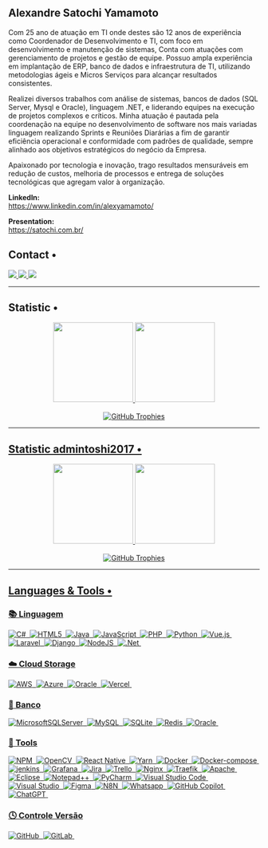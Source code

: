 ## Alexandre Satochi Yamamoto

Com 25 ano de atuação em TI onde destes são 12 anos de experiência como Coordenador de Desenvolvimento e TI, com foco em desenvolvimento e manutenção de sistemas, Conta com atuações com gerenciamento de projetos e gestão de equipe. Possuo ampla experiência em implantação de ERP, banco de dados e infraestrutura de TI, utilizando metodologias ágeis e Micros Serviços para alcançar resultados consistentes.

Realizei diversos trabalhos com análise de sistemas, bancos de dados (SQL Server, Mysql e Oracle), linguagem .NET, e liderando equipes na execução de projetos complexos e críticos. Minha atuação é pautada pela coordenação na equipe no desenvolvimento de software nos mais variadas linguagem realizando Sprints e Reuniões Diarárias a fim de garantir eficiência operacional e conformidade com padrões de qualidade, sempre alinhado aos objetivos estratégicos do negócio da Empresa.

Apaixonado por tecnologia e inovação, trago resultados mensuráveis em redução de custos, melhoria de processos e entrega de soluções tecnológicas que agregam valor à organização.

<strong>LinkedIn:</strong> <br>
https://www.linkedin.com/in/alexyamamoto/ <br>

 <strong>Presentation:</strong> <br>
https://satochi.com.br/ <br>

## Contact •


<div align="left">

   <a href="https://www.linkedin.com/in/alexyamamoto/" alt="Linkedin" target="_blank">
    <img src="https://img.shields.io/badge/-Linkedin-05122A?style=for-the-badge&logo=Linkedin&logoColor=white&link=https://www.linkedin.com/in/alexyamamoto/" target="_blank"/>
    </a> 
  <a href="mailto:yamamoto@satochi.com.br" target="_blank">
    <img src="https://img.shields.io/badge/-EMAIL-05122A?style=for-the-badge&logo=minutemailer&logoColor=white"/>
  </a>
  <a href="https://satochi.com.br/" target="_blank">
    <img src="https://img.shields.io/badge/-PORTFOLIO-05122A?style=for-the-badge&logo=OpenProject&logoColor=white"/>
  </a>

</div>



<hr>

## Statistic •

<div align="center">
  <a href="https://github.com/satochi-yamamoto/">
   <img height="160em" src="https://github-readme-stats.vercel.app/api?username=satochi-yamamoto&show_icons=true&theme=transparent"/>
   <img height="160em" src="https://github-readme-stats.vercel.app/api/top-langs/?username=satochi-yamamoto&layout=compact&theme=transparent"/>
</div> <br>
<div align="center">
  <img src="https://github-profile-trophy.vercel.app/?username=satochi-yamamoto&theme=flat&column=7" alt="GitHub Trophies"/>
</div>
<hr>

## Statistic admintoshi2017 •

<div align="center">
  <a href="https://github.com/admintoshi2017/">
  <img height="160em" src="https://github-readme-stats.vercel.app/api?username=admintoshi2017&show_icons=true&theme=dark"/>
  <img height="160em" src="https://github-readme-stats.vercel.app/api/top-langs/?username=admintoshi2017&layout=compact&theme=dark"/>
</div> <br>
<div align="center">
 <img src="https://github-profile-trophy.vercel.app/?username=admintoshi2017&theme=flat&column=7" alt="GitHub Trophies"/>
  </div>
<hr>

## Languages & Tools •
<div align="Left">

### 📚 Linguagem
![C#](https://img.shields.io/badge/c%23-05122A?style=for-the-badge&logo=csharp&logoColor=white)&nbsp;
![HTML5](https://img.shields.io/badge/html5-05122A?style=for-the-badge&logo=html5&logoColor=white)&nbsp;
![Java](https://img.shields.io/badge/java-05122A?style=for-the-badge&logo=openjdk&logoColor=white)&nbsp;
![JavaScript](https://img.shields.io/badge/javascript-05122A?style=for-the-badge&logo=javascript&logoColor=%23F7DF1E)&nbsp;
![PHP](https://img.shields.io/badge/php-05122A?style=for-the-badge&logo=php&logoColor=white)&nbsp;
![Python](https://img.shields.io/badge/python-05122A?style=for-the-badge&logo=python&logoColor=ffdd54)&nbsp;
![Vue.js](https://img.shields.io/badge/vuejs-05122A?style=for-the-badge&logo=vuedotjs&logoColor=%234FC08D)&nbsp;
![Laravel](https://img.shields.io/badge/laravel-05122A?style=for-the-badge&logo=laravel&logoColor=white)&nbsp;
![Django](https://img.shields.io/badge/django-05122A?style=for-the-badge&logo=django&logoColor=white)&nbsp;
![NodeJS](https://img.shields.io/badge/node.js-05122A?style=for-the-badge&logo=node.js&logoColor=white)&nbsp;
![.Net](https://img.shields.io/badge/.NET-05122A?style=for-the-badge&logo=.net&logoColor=white)&nbsp;

### ☁️ Cloud Storage
![AWS](https://img.shields.io/badge/AWS-05122A?style=for-the-badge&logo=amazon-aws&logoColor=white)&nbsp;
![Azure](https://img.shields.io/badge/azure-05122A?style=for-the-badge&logo=microsoftazure&logoColor=white)&nbsp;
![Oracle](https://img.shields.io/badge/Oracle-05122A?style=for-the-badge&logo=oracle&logoColor=white)&nbsp;
![Vercel](https://img.shields.io/badge/vercel-05122A?style=for-the-badge&logo=vercel&logoColor=white)&nbsp;

### 💾 Banco
![MicrosoftSQLServer](https://img.shields.io/badge/Microsoft%20SQL%20Server-05122A?style=for-the-badge&logo=microsoft%20sql%20server&logoColor=white)&nbsp;
![MySQL](https://img.shields.io/badge/mysql-05122A?style=for-the-badge&logo=mysql&logoColor=white)&nbsp;
![SQLite](https://img.shields.io/badge/sqlite-05122A?style=for-the-badge&logo=sqlite&logoColor=white)&nbsp;
![Redis](https://img.shields.io/badge/redis-05122A?style=for-the-badge&logo=redis&logoColor=white)&nbsp;
![Oracle](https://img.shields.io/badge/Oracle-05122A?style=for-the-badge&logo=oracle&logoColor=white)&nbsp;

### 🔧 Tools
![NPM](https://img.shields.io/badge/NPM-05122A?style=for-the-badge&logo=npm&logoColor=white)&nbsp;
![OpenCV](https://img.shields.io/badge/opencv-05122A?style=for-the-badge&logo=opencv&logoColor=white)&nbsp;
![React Native](https://img.shields.io/badge/react_native-05122A?style=for-the-badge&logo=react&logoColor=%2361DAFB)&nbsp;
![Yarn](https://img.shields.io/badge/yarn-05122A?style=for-the-badge&logo=yarn&logoColor=white)&nbsp;
![Docker](https://img.shields.io/badge/docker-05122A?style=for-the-badge&logo=docker&logoColor=white)&nbsp;
![Docker-compose](https://img.shields.io/badge/dockercompose-05122A?style=for-the-badge&logo=dockercompose&logoColor=white)&nbsp;
![jenkins](https://img.shields.io/badge/jenkins-05122A?style=for-the-badge&logo=jenkins&logoColor=white)&nbsp;
![Grafana](https://img.shields.io/badge/grafana-05122A?style=for-the-badge&logo=grafana&logoColor=white)&nbsp;
![Jira](https://img.shields.io/badge/jira-05122A?style=for-the-badge&logo=jira&logoColor=white)&nbsp;
![Trello](https://img.shields.io/badge/Trello-05122A?style=for-the-badge&logo=Trello&logoColor=white)&nbsp;
![Nginx](https://img.shields.io/badge/nginx-05122A?style=for-the-badge&logo=nginx&logoColor=white)&nbsp;
![Traefik](https://img.shields.io/badge/traefik-05122A?style=for-the-badge&logo=traefik&logoColor=white)&nbsp;
![Apache](https://img.shields.io/badge/apache-05122A?style=for-the-badge&logo=apache&logoColor=white)&nbsp;
![Eclipse](https://img.shields.io/badge/Eclipse-05122A?style=for-the-badge&logo=Eclipse&logoColor=white)&nbsp;
![Notepad++](https://img.shields.io/badge/Notepad++-05122A?style=for-the-badge&logo=notepad%2b%2b&logoColor=black)&nbsp;
![PyCharm](https://img.shields.io/badge/pycharm-05122A?style=for-the-badge&logo=pycharm&logoColor=white)&nbsp;
![Visual Studio Code](https://img.shields.io/badge/Visual%20Studio%20Code-05122A?style=for-the-badge&logo=visual-studio-code&logoColor=white)&nbsp;
![Visual Studio](https://img.shields.io/badge/Visual%20Studio-05122A?style=for-the-badge&logo=visual-studio&logoColor=white)&nbsp;
![Figma](https://img.shields.io/badge/figma-05122A?style=for-the-badge&logo=figma&logoColor=white)&nbsp;
![N8N](https://img.shields.io/badge/n8n-05122A?style=for-the-badge&logo=n8n&logoColor=white)&nbsp;
![Whatsapp](https://img.shields.io/badge/whatsapp-05122A?style=for-the-badge&logo=whatsapp&logoColor=white)&nbsp;
![GitHub Copilot](https://img.shields.io/badge/github_copilot-05122A?style=for-the-badge&logo=github-copilot&logoColor=white)&nbsp;
![ChatGPT](https://img.shields.io/badge/chatGPT-05122A?style=for-the-badge&logo=openai&logoColor=white)&nbsp;

### 🕓 Controle Versão
![GitHub](https://img.shields.io/badge/github-05122A?style=for-the-badge&logo=github&logoColor=white)&nbsp;
![GitLab](https://img.shields.io/badge/gitlab-05122A?style=for-the-badge&logo=gitlab&logoColor=white)&nbsp;

</div>
